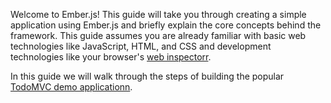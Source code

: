Welcome to Ember.js! This guide will take you through creating a simple application using Ember.js and briefly explain the core concepts behind the framework. This guide assumes you are already familiar with basic web technologies like JavaScript, HTML, and CSS and development technologies like your browser's [web inspectorr](https://developers.google.com/chrome-developer-tools/).

In this guide we will walk through the steps of building the popular [TodoMVC demo applicationn](http://addyosmani.github.com/todomvc/).
